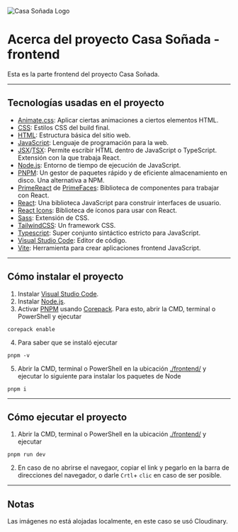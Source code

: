 ![Casa Soñada Logo](https://res.cloudinary.com/dnxfbzfoz/image/upload/v1675233141/dreamed-house/logo_yx6nb0.svg)

# Acerca del proyecto Casa Soñada - frontend

Esta es la parte frontend del proyecto Casa Soñada.

---

## Tecnologías usadas en el proyecto

- [Animate.css](https://animate.style/): Aplicar ciertas animaciones a ciertos elementos HTML.
- [CSS](https://www.w3.org/Style/CSS/Overview.en.html): Estilos CSS del build final.
- [HTML](https://www.w3schools.com/html/): Estructura básica del sitio web.
- [JavaScript](https://www.javascript.com/): Lenguaje de programación para la web.
- [JSX](https://beta.reactjs.org/learn/writing-markup-with-jsx)/[TSX](https://www.typescriptlang.org/docs/handbook/react.html): Permite escribir HTML dentro de JavaScript o TypeScript. Extensión con la que trabaja React.
- [Node.js](https://nodejs.org/en/): Entorno de tiempo de ejecución de JavaScript.
- [PNPM](https://pnpm.io/): Un gestor de paquetes rápido y de eficiente almacenamiento en disco. Una alternativa a NPM.
- [PrimeReact](https://primereact.org/) de [PrimeFaces](https://www.primefaces.org/): Biblioteca de componentes para trabajar con React.
- [React](https://reactjs.org/): Una biblioteca JavaScript para construir interfaces de usuario.
- [React Icons](https://react-icons.github.io/react-icons/): Biblioteca de íconos para usar con React.
- [Sass](https://sass-lang.com/): Extensión de CSS.
- [TailwindCSS](https://tailwindcss.com/): Un framework CSS.
- [Typescript](https://www.typescriptlang.org/): Super conjunto sintáctico estricto para JavaScript.
- [Visual Studio Code](https://code.visualstudio.com/): Editor de código.
- [Vite](https://vitejs.dev/): Herramienta para crear aplicaciones frontend JavaScript.

---

## Cómo instalar el proyecto

1. Instalar [Visual Studio Code](https://code.visualstudio.com/).
2. Instalar [Node.js](https://nodejs.org/en/).
3. Activar [PNPM](https://pnpm.io/) usando [Corepack](https://pnpm.io/installation#using-corepack). Para esto, abrir la CMD, terminal o PowerShell y ejecutar

```shell
corepack enable
```

4. Para saber que se instaló ejecutar
```shell
pnpm -v
```

5. Abrir la CMD, terminal o PowerShell en la ubicación [./frontend/](https://github.com/joshcast777/dreamed-house-project/tree/main/frontend) y ejecutar lo siguiente para instalar los paquetes de Node

```shell
pnpm i
```

---

## Cómo ejecutar el proyecto

1. Abrir la CMD, terminal o PowerShell en la ubicación [./frontend/](https://github.com/joshcast777/dreamed-house-project/tree/main/frontend) y ejecutar

```shell
pnpm run dev
```

2. En caso de no abrirse el navegaor, copiar el link y pegarlo en la barra de direcciones del navegador, o darle `Crtl`+ `clic` en caso de ser posible.

---

## Notas

Las imágenes no está alojadas localmente, en este caso se usó Cloudinary.
